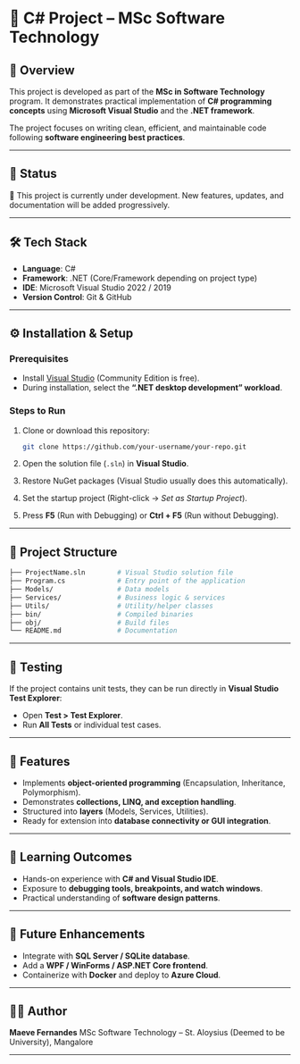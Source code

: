 # 📘 C# Project – MSc Software Technology

## 📌 Overview

This project is developed as part of the **MSc in Software Technology** program. It demonstrates practical implementation of **C# programming concepts** using **Microsoft Visual Studio** and the **.NET framework**.

The project focuses on writing clean, efficient, and maintainable code following **software engineering best practices**.

---

## 📌 Status

🚧 This project is currently under development.
New features, updates, and documentation will be added progressively.

---

## 🛠️ Tech Stack

* **Language**: C#
* **Framework**: .NET (Core/Framework depending on project type)
* **IDE**: Microsoft Visual Studio 2022 / 2019
* **Version Control**: Git & GitHub

---

## ⚙️ Installation & Setup

### Prerequisites

* Install [Visual Studio](https://visualstudio.microsoft.com/) (Community Edition is free).
* During installation, select the **“.NET desktop development” workload**.

### Steps to Run

1. Clone or download this repository:

   ```bash
   git clone https://github.com/your-username/your-repo.git
   ```
2. Open the solution file (`.sln`) in **Visual Studio**.
3. Restore NuGet packages (Visual Studio usually does this automatically).
4. Set the startup project (Right-click → *Set as Startup Project*).
5. Press **F5** (Run with Debugging) or **Ctrl + F5** (Run without Debugging).

---

## 📂 Project Structure

```bash
├── ProjectName.sln        # Visual Studio solution file
├── Program.cs             # Entry point of the application
├── Models/                # Data models
├── Services/              # Business logic & services
├── Utils/                 # Utility/helper classes
├── bin/                   # Compiled binaries
├── obj/                   # Build files
└── README.md              # Documentation
```

---

## 🧪 Testing

If the project contains unit tests, they can be run directly in **Visual Studio Test Explorer**:

* Open **Test > Test Explorer**.
* Run **All Tests** or individual test cases.

---

## 🎯 Features

* Implements **object-oriented programming** (Encapsulation, Inheritance, Polymorphism).
* Demonstrates **collections, LINQ, and exception handling**.
* Structured into **layers** (Models, Services, Utilities).
* Ready for extension into **database connectivity or GUI integration**.

---

## 📖 Learning Outcomes

* Hands-on experience with **C# and Visual Studio IDE**.
* Exposure to **debugging tools, breakpoints, and watch windows**.
* Practical understanding of **software design patterns**.

---

## 📌 Future Enhancements

* Integrate with **SQL Server / SQLite database**.
* Add a **WPF / WinForms / ASP.NET Core frontend**.
* Containerize with **Docker** and deploy to **Azure Cloud**.

---

## 👩‍💻 Author

**Maeve Fernandes**
MSc Software Technology – St. Aloysius (Deemed to be University), Mangalore

---
